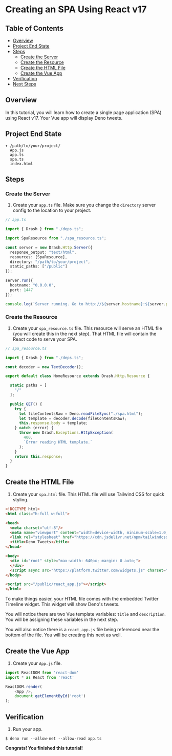 # Creating an SPA Using React v17

## Table of Contents

* [Overview](#overview)
* [Project End State](#project-end-state)
* [Steps](#steps)
  * [Create the Server](#create-the-server)
  * [Create the Resource](#create-the-resource)
  * [Create the HTML File](#create-the-html-file)
  * [Create the Vue App](#create-the-vue-app)
* [Verification](#verification)
* [Next Steps](#next-steps)

## Overview

In this tutorial, you will learn how to create a single page application (SPA) using React v17. Your Vue app will display Deno tweets.

## Project End State

```text
▾ /path/to/your/project/
  App.js
  app.ts
  spa.ts
  index.html
```

## Steps

### Create the Server

1. Create your `app.ts` file. Make sure you change the `directory` server config to the location to your project.

  ```typescript
  // app.ts

  import { Drash } from "./deps.ts";

  import SpaResource from "./spa_resource.ts";

  const server = new Drash.Http.Server({
    response_output: "text/html",
    resources: [SpaResource],
    directory: "/path/to/your/project",
    static_paths: ["/public"]
  });

  server.run({
    hostname: "0.0.0.0",
    port: 1447
  });

  console.log(`Server running. Go to http://${server.hostname}:${server.port}.`);
  ```

### Create the Resource

1. Create your `spa_resource.ts` file. This resource will serve an HTML file (you will create this in the next step). That HTML file will contain the React code to serve your SPA.

  ```typescript
  // spa_resource.ts

  import { Drash } from "./deps.ts";

  const decoder = new TextDecoder();

  export default class HomeResource extends Drash.Http.Resource {

    static paths = [
      "/"
    ];

    public GET() {
      try {
        let fileContentsRaw = Deno.readFileSync("./spa.html");
        let template = decoder.decode(fileContentsRaw);
        this.response.body = template;
      } catch (error) {
        throw new Drash.Exceptions.HttpException(
          400,
          `Error reading HTML template.`
        );
      }
      return this.response;
    }
  }
  ```

## Create the HTML File

1. Create your `spa.html` file. This HTML file will use Tailwind CSS for quick styling.

  ```html
  <!DOCTYPE html>
  <html class="h-full w-full">

  <head>
    <meta charset="utf-8"/>
    <meta name="viewport" content="width=device-width, minimum-scale=1.0, user-scalable=no"/>
    <link rel="stylesheet" href="https://cdn.jsdelivr.net/npm/tailwindcss/dist/tailwind.min.css">
    <title>Deno Tweets</title>
  </head>

  <body>
    <div id="root" style="max-width: 640px; margin: 0 auto;">
    </div>
    <script async src="https://platform.twitter.com/widgets.js" charset="utf-8"></script>
  </body>

  <script src="/public/react_app.js"></script>
  </html>
  ```

  To make things easier, your HTML file comes with the embedded Twitter Timeline widget. This widget will show Deno's tweets.

  You will notice there are two Vue template variables: `title` and `description`. You will be assigning these variables in the next step.

  You will also notice there is a `react_app.js` file being referenced near the bottom of the file. You will be creating this next as well.

## Create the Vue App

1. Create your `App.js` file.

  ```javascript
  import ReactDOM from 'react-dom'
  import * as React from 'react'

  ReactDOM.render(
      <App />,
      document.getElementById('root')
  );
  ```

## Verification

1. Run your app.

  ```shell
  $ deno run --allow-net --allow-read app.ts
  ```


**Congrats! You finished this tutorial!**